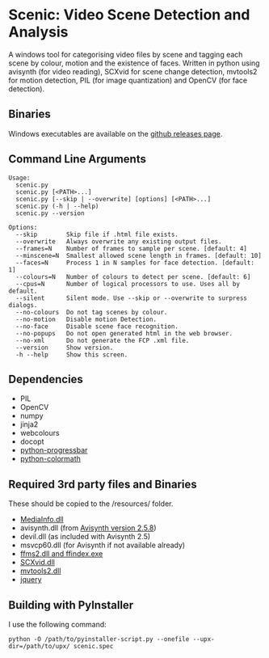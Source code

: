 Scenic: Video Scene Detection and Analysis
==========================================

A windows tool for categorising video files by scene and tagging each scene by colour, motion and the existence of faces. Written in python using avisynth (for video reading), SCXvid for scene change detection, mvtools2 for motion detection, PIL (for image quantization) and OpenCV (for face detection).

Binaries
--------

Windows executables are available on the [github releases page](https://github.com/AbsoluteDestiny/scenic/releases).

Command Line Arguments
----------------------

    Usage:
      scenic.py
      scenic.py [<PATH>...]
      scenic.py [--skip | --overwrite] [options] [<PATH>...]
      scenic.py (-h | --help)
      scenic.py --version

    Options:
      --skip        Skip file if .html file exists.
      --overwrite   Always overwrite any existing output files.
      --frames=N    Number of frames to sample per scene. [default: 4]
      --minscene=N  Smallest allowed scene length in frames. [default: 10]
      --faces=N     Process 1 in N samples for face detection. [default: 1]
      --colours=N   Number of colours to detect per scene. [default: 6]
      --cpus=N      Number of logical processors to use. Uses all by default.
      --silent      Silent mode. Use --skip or --overwrite to surpress dialogs.
      --no-colours  Do not tag scenes by colour.
      --no-motion   Disable motion Detection.
      --no-face     Disable scene face recognition.
      --no-popups   Do not open generated html in the web browser.
      --no-xml      Do not generate the FCP .xml file.
      --version     Show version.
      -h --help     Show this screen.

Dependencies
------------

* PIL
* OpenCV
* numpy
* jinja2
* webcolours
* docopt
* [python-progressbar](https://code.google.com/p/python-progressbar/)
* [python-colormath](https://code.google.com/p/python-colormath/)

Required 3rd party files and Binaries
-------------------------------------

These should be copied to the /resources/ folder.

* [MediaInfo.dll](http://mediainfo.sourceforge.net/en)
* avisynth.dll (from [Avisynth version 2.5.8](http://sourceforge.net/projects/avisynth2/files/AviSynth%202.5/))
* devil.dll (as included with Avisynth 2.5)
* msvcp60.dll (for Avisynth if not available already)
* [ffms2.dll and ffindex.exe](https://code.google.com/p/ffmpegsource/)
* [SCXvid.dll](http://unanimated.xtreemhost.com/scxvid.htm)
* [mvtools2.dll](http://avisynth.org.ru/mvtools/mvtools2.html)
* [jquery](http://code.jquery.com/jquery-1.10.1.min.js)

Building with PyInstaller
-------------------------
I use the following command:

    python -O /path/to/pyinstaller-script.py --onefile --upx-dir=/path/to/upx/ scenic.spec
